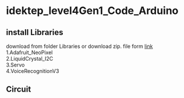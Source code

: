 # idektep_level4Gen1_Code_Arduino
## install Libraries 
download from folder Libraries or download zip. file form [link](https://drive.google.com/drive/folders/1YRXJ12_nRA4-XXKJdmbj5KnLPPElclSH?usp=sharing)
  1.Adafruit_NeoPixel  
  2.LiquidCrystal_I2C  
  3.Servo  
  4.VoiceRecognitionV3  
  
## Circuit
